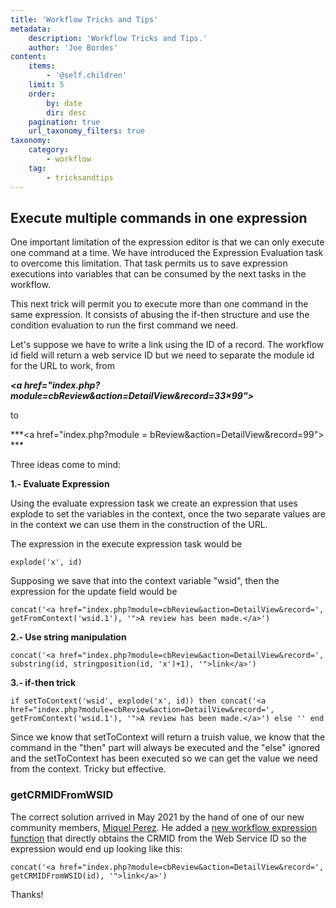 ```yaml
---
title: 'Workflow Tricks and Tips'
metadata:
    description: 'Workflow Tricks and Tips.'
    author: 'Joe Bordes'
content:
    items:
        - '@self.children'
    limit: 5
    order:
        by: date
        dir: desc
    pagination: true
    url_taxonomy_filters: true
taxonomy:
    category:
        - workflow
    tag:
        - tricksandtips
---
```


Execute multiple commands in one expression
-------------------------------------------

One important limitation of the expression editor is that we can only
execute one command at a time. We have introduced the Expression
Evaluation task to overcome this limitation. That task permits us to
save expression executions into variables that can be consumed by the
next tasks in the workflow.

This next trick will permit you to execute more than one command in the
same expression. It consists of abusing the if-then structure and use
the condition evaluation to run the first command we need.

Let's suppose we have to write a link using the ID of a record. The
workflow id field will return a web service ID but we need to separate
the module id for the URL to work, from


***&lt;a href="index.php?module=cbReview&action=DetailView&record=33×99">***

to

***&lt;a href="index.php?module = bReview&action=DetailView&record=99"> ***

Three ideas come to mind:

**1.- Evaluate Expression**

Using the evaluate expression task we create an expression that uses
explode to set the variables in the context, once the two separate
values are in the context we can use them in the construction of the
URL.

The expression in the execute expression task would be

    explode('x', id)

Supposing we save that into the context variable "wsid", then the
expression for the update field would be

    concat('<a href="index.php?module=cbReview&action=DetailView&record=', getFromContext('wsid.1'), '">A review has been made.</a>')

**2.- Use string manipulation**

    concat('<a href="index.php?module=cbReview&action=DetailView&record=', substring(id, stringposition(id, 'x')+1), '">link</a>')

**3.- if-then trick**

    if setToContext('wsid', explode('x', id)) then concat('<a href="index.php?module=cbReview&action=DetailView&record=', getFromContext('wsid.1'), '">A review has been made.</a>') else '' end

Since we know that setToContext will return a truish value, we know that
the command in the "then" part will always be executed and the "else"
ignored and the setToContext has been executed so we can get the value
we need from the context. Tricky but effective.

### getCRMIDFromWSID

The correct solution arrived in May 2021 by the hand of one of our new
community members, [Miquel Perez](https://github.com/MiquelPerezGiner).
He added a [new workflow expression
function](https://github.com/tsolucio/corebos/commit/6f53bcf4e3850a9f20c027cc9fb432fc606ff129)
that directly obtains the CRMID from the Web Service ID so the
expression would end up looking like this:

    concat('<a href="index.php?module=cbReview&action=DetailView&record=', getCRMIDFromWSID(id), '">link</a>')

Thanks!